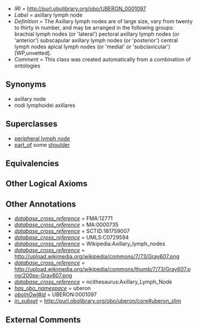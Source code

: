  * *IRI* = http://purl.obolibrary.org/obo/UBERON_0001097
 * *Label* = axillary lymph node
 * *Definition* = The Axillary lymph nodes are of large size, vary from twenty to thirty in number, and may be arranged in the following groups: brachial lymph nodes (or 'lateral') pectoral axillary lymph nodes (or 'anterior') subscapular axillary lymph nodes (or 'posterior') central lymph nodes apical lymph nodes (or 'medial' or 'subclavicular') [WP,unvetted].
 * *Comment* = This class was created automatically from a combination of ontologies

## Synonyms

 * axillary node
 * nodi lymphoidei axillares

## Superclasses

 * [peripheral lymph node](../../UBERON/68/UBERON_0003968.md)
 * [part_of](../../BFO/50/BFO_0000050.md) some [shoulder](../../UBERON/67/UBERON_0001467.md)

## Equivalencies


## Other Logical Axioms


## Other Annotations

 * *[database_cross_reference](../../ef/oboInOwl#hasDbXref.md)* = FMA:12771
 * *[database_cross_reference](../../ef/oboInOwl#hasDbXref.md)* = MA:0000735
 * *[database_cross_reference](../../ef/oboInOwl#hasDbXref.md)* = SCTID:181759007
 * *[database_cross_reference](../../ef/oboInOwl#hasDbXref.md)* = UMLS:C0729594
 * *[database_cross_reference](../../ef/oboInOwl#hasDbXref.md)* = Wikipedia:Axillary_lymph_nodes
 * *[database_cross_reference](../../ef/oboInOwl#hasDbXref.md)* = http://upload.wikimedia.org/wikipedia/commons/7/73/Gray607.png
 * *[database_cross_reference](../../ef/oboInOwl#hasDbXref.md)* = http://upload.wikimedia.org/wikipedia/commons/thumb/7/73/Gray607.png/200px-Gray607.png
 * *[database_cross_reference](../../ef/oboInOwl#hasDbXref.md)* = ncithesaurus:Axillary_Lymph_Node
 * *[has_obo_namespace](../../ce/oboInOwl#hasOBONamespace.md)* = uberon
 * *[oboInOwl#id](../../id/oboInOwl#id.md)* = UBERON:0001097
 * *[in_subset](../../et/oboInOwl#inSubset.md)* = http://purl.obolibrary.org/obo/uberon/core#uberon_slim

## External Comments

